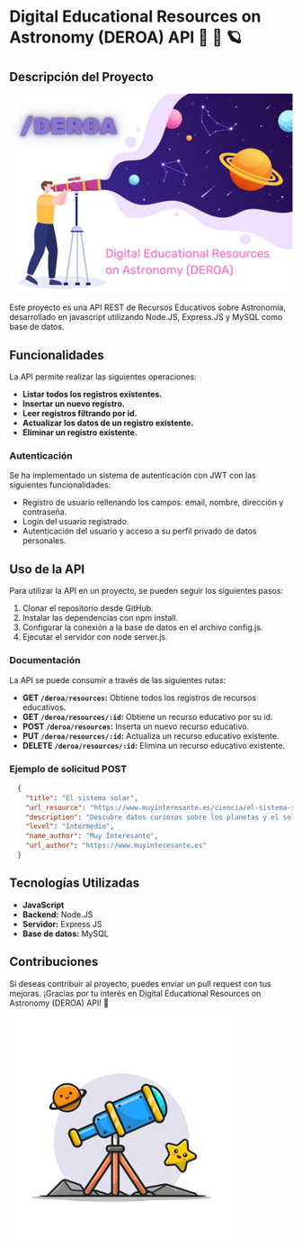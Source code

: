 # Digital Educational Resources on Astronomy (DEROA) API :rocket: :telescope: :ringed_planet: 

## Descripción del Proyecto

<img width="1000" alt="deroa" src="https://github.com/Adalab/modulo-4-evaluacion-final-bpw-deligarbur/blob/master/assets/DEROA.png">


Este proyecto es una API REST de Recursos Educativos sobre Astronomía, desarrollado en javascript utilizando Node.JS, Express.JS y MySQL como base de datos.


## Funcionalidades

La API permite realizar las siguientes operaciones:

- **Listar todos los registros existentes.**
- **Insertar un nuevo registro.**
- **Leer registros filtrando por id.**
- **Actualizar los datos de un registro existente.**
- **Eliminar un registro existente.**

### Autenticación

Se ha implementado un sistema de autenticación con JWT con las siguientes funcionalidades:

- Registro de usuario rellenando los campos: email, nombre, dirección y contraseña.
- Login del usuario registrado.
- Autenticación del usuario y acceso a su perfil privado de datos personales.

## Uso de la API

Para utilizar la API en un proyecto, se pueden seguir los siguientes pasos:

1. Clonar el repositorio desde GitHub.
2. Instalar las dependencias con npm install.
3. Configurar la conexión a la base de datos en el archivo config.js.
4. Ejecutar el servidor con node server.js.

### Documentación

La API se puede consumir a través de las siguientes rutas:

- **GET <code>/deroa/resources</code>:** Obtiene todos los registros de recursos educativos.
- **GET <code>/deroa/resources/:id</code>:** Obtiene un recurso educativo por su id.
- **POST <code>/deroa/resources</code>:** Inserta un nuevo recurso educativo.
- **PUT <code>/deroa/resources/:id</code>:** Actualiza un recurso educativo existente.
- **DELETE <code>/deroa/resources/:id</code>:** Elimina un recurso educativo existente.

### Ejemplo de solicitud POST

```json
  {
    "title": "El sistema solar",
    "url_resource": "https://www.muyinteresante.es/ciencia/el-sistema-solar",
    "description": "Descubre datos curiosos sobre los planetas y el sol en nuestro sistema solar",
    "level": "Intermedio",
    "name_author": "Muy Interesante",
    "url_author": "https://www.muyinteresante.es"
  }
```


## Tecnologías Utilizadas

- **JavaScript**
- **Backend:** Node.JS
- **Servidor:** Express JS
- **Base de datos:** MySQL

## Contribuciones

Si deseas contribuir al proyecto, puedes enviar un pull request con tus mejoras. ¡Gracias por tu interés en Digital Educational Resources on Astronomy (DEROA) API! :star2: 

<img width="400" alt="telescope" src="https://github.com/Adalab/modulo-4-evaluacion-final-bpw-deligarbur/blob/master/assets/telescope.png">